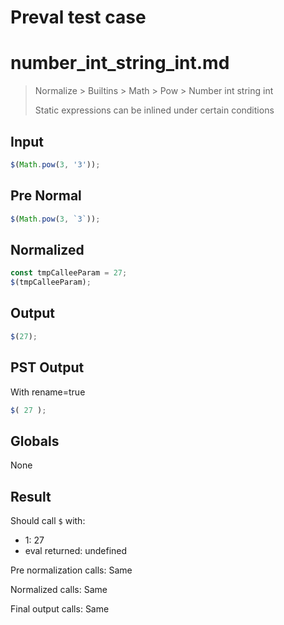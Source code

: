 # Preval test case

# number_int_string_int.md

> Normalize > Builtins > Math > Pow > Number int string int
>
> Static expressions can be inlined under certain conditions

## Input

`````js filename=intro
$(Math.pow(3, '3'));
`````

## Pre Normal


`````js filename=intro
$(Math.pow(3, `3`));
`````

## Normalized


`````js filename=intro
const tmpCalleeParam = 27;
$(tmpCalleeParam);
`````

## Output


`````js filename=intro
$(27);
`````

## PST Output

With rename=true

`````js filename=intro
$( 27 );
`````

## Globals

None

## Result

Should call `$` with:
 - 1: 27
 - eval returned: undefined

Pre normalization calls: Same

Normalized calls: Same

Final output calls: Same
